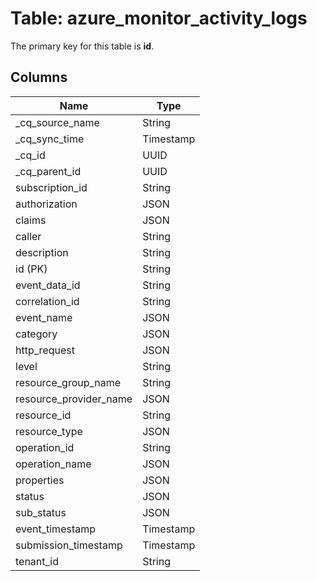 # Table: azure_monitor_activity_logs



The primary key for this table is **id**.


## Columns
| Name          | Type          |
| ------------- | ------------- |
|_cq_source_name|String|
|_cq_sync_time|Timestamp|
|_cq_id|UUID|
|_cq_parent_id|UUID|
|subscription_id|String|
|authorization|JSON|
|claims|JSON|
|caller|String|
|description|String|
|id (PK)|String|
|event_data_id|String|
|correlation_id|String|
|event_name|JSON|
|category|JSON|
|http_request|JSON|
|level|String|
|resource_group_name|String|
|resource_provider_name|JSON|
|resource_id|String|
|resource_type|JSON|
|operation_id|String|
|operation_name|JSON|
|properties|JSON|
|status|JSON|
|sub_status|JSON|
|event_timestamp|Timestamp|
|submission_timestamp|Timestamp|
|tenant_id|String|